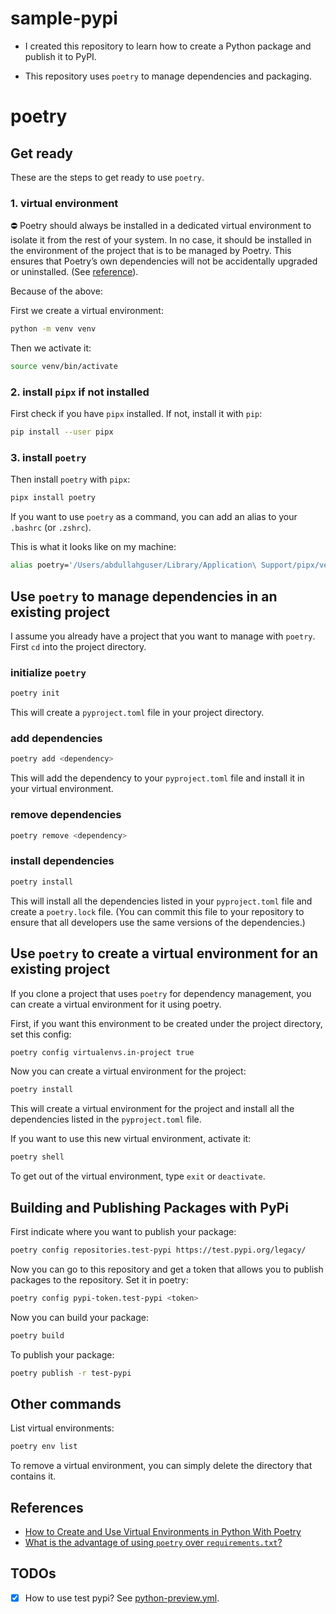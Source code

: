 # sample-pypi

- I created this repository to learn how to create a Python package and publish it to PyPI.

- This repository uses `poetry` to manage dependencies and packaging.


# poetry

## Get ready

These are the steps to get ready to use `poetry`.

### 1. virtual environment

⛔️ Poetry should always be installed in a dedicated virtual environment to isolate it from the rest of your system. In no case, it should be installed in the environment of the project that is to be managed by Poetry. This ensures that Poetry’s own dependencies will not be accidentally upgraded or uninstalled. (See [reference](https://python-poetry.org/docs/)).

Because of the above:

First we create a virtual environment:

```bash
python -m venv venv
```

Then we activate it:

```bash
source venv/bin/activate
```

### 2. install `pipx` if not installed

First check if you have `pipx` installed. If not, install it with `pip`:

```bash
pip install --user pipx
```

### 3. install `poetry`

Then install `poetry` with `pipx`:

```bash
pipx install poetry
```

If you want to use `poetry` as a command, you can add an alias to your `.bashrc` (or `.zshrc`).

This is what it looks like on my machine:

```bash
alias poetry='/Users/abdullahguser/Library/Application\ Support/pipx/venvs/poetry/bin/poetry'
```

## Use `poetry` to manage dependencies in an existing project

I assume you already have a project that you want to manage with `poetry`. First `cd` into the project directory.

### initialize `poetry`

```bash
poetry init
```

This will create a `pyproject.toml` file in your project directory.

### add dependencies

```bash
poetry add <dependency>
```

This will add the dependency to your `pyproject.toml` file and install it in your virtual environment.

### remove dependencies

```bash
poetry remove <dependency>
```

### install dependencies

```bash
poetry install
```

This will install all the dependencies listed in your `pyproject.toml` file and create a `poetry.lock` file. (You can commit this file to your repository to ensure that all developers use the same versions of the dependencies.)

## Use `poetry` to create a virtual environment for an existing project

If you clone a project that uses `poetry` for dependency management, you can create a virtual environment for it using poetry.

First, if you want this environment to be created under the project directory, set this config:

```bash
poetry config virtualenvs.in-project true
```

Now you can create a virtual environment for the project:

```bash
poetry install
```

This will create a virtual environment for the project and install all the dependencies listed in the `pyproject.toml` file.

If you want to use this new virtual environment, activate it:

```bash
poetry shell
```

To get out of the virtual environment, type `exit` or `deactivate`.

## Building and Publishing Packages with PyPi

First indicate where you want to publish your package:

```bash
poetry config repositories.test-pypi https://test.pypi.org/legacy/
```

Now you can go to this repository and get a token that allows you to publish packages to the repository. Set it in poetry:

```bash
poetry config pypi-token.test-pypi <token>
```

Now you can build your package:

```bash
poetry build
```

To publish your package:

```bash
poetry publish -r test-pypi
```

## Other commands

List virtual environments:

```bash
poetry env list
```

To remove a virtual environment, you can simply delete the directory that contains it.


## References

- [How to Create and Use Virtual Environments in Python With Poetry](https://youtu.be/0f3moPe_bhk)
- [What is the advantage of using `poetry` over `requirements.txt`?](https://www.reddit.com/r/learnpython/comments/xjyz13/comment/ipb2fm7)

## TODOs

- [x] How to use test pypi? See [python-preview.yml](./.github/workflows/python-preview.yml).
